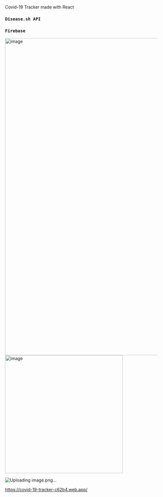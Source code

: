 Covid-19 Tracker made with React
### `Disease.sh API`
### `Firebase`

<img width="1042" alt="image" src="https://user-images.githubusercontent.com/79704021/208122730-448828b3-8bba-459e-8d6f-8101c7877350.png">

<img width="388" alt="image" src="https://user-images.githubusercontent.com/79704021/208122757-c6569208-e8d2-4a5a-980c-8586f0141163.png">

![Uploading image.png…]()


https://covid-19-tracker-c62b4.web.app/
